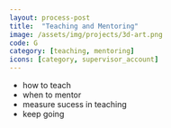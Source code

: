 ```yaml
---
layout: process-post
title:  "Teaching and Mentoring"
image: /assets/img/projects/3d-art.png
code: G
category: [teaching, mentoring]
icons: [category, supervisor_account]
---
```


- how to teach
- when to mentor 
- measure sucess in teaching
- keep going 
